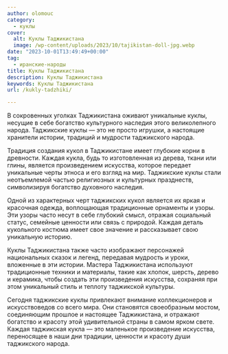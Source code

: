 ```yaml
---
author: olomouc
category:
  - куклы
cover:
  alt: Куклы Таджикистана
  image: /wp-content/uploads/2023/10/tajikistan-doll-jpg.webp
date: "2023-10-01T13:49:49+00:00"
tag:
  - иранские-народы
title: Куклы Таджикистана
description: Куклы Таджикистана
keywords: Куклы Таджикистана
url: /kukly-tadzhiki/

---
```

В сокровенных уголках Таджикистана оживают уникальные куклы, несущие в себе богатство культурного наследия этого великолепного народа. Таджикские куклы — это не просто игрушки, а настоящие хранители истории, традиций и мудрости таджикского народа.

Традиция создания кукол в Таджикистане имеет глубокие корни в древности. Каждая кукла, будь то изготовленная из дерева, ткани или глины, является произведением искусства, которое передает уникальные черты этноса и его взгляд на мир. Таджикские куклы стали неотъемлемой частью религиозных и культурных празднеств, символизируя богатство духовного наследия.

Одной из характерных черт таджикских кукол является их яркая и красочная одежда, воплощающая традиционные орнаменты и узоры. Эти узоры часто несут в себе глубокий смысл, отражая социальный статус, семейные ценности или связь с природой. Каждая деталь кукольного костюма имеет свое значение и рассказывает свою уникальную историю.

Куклы Таджикистана также часто изображают персонажей национальных сказок и легенд, передавая мудрость и уроки, вложенные в эти истории. Мастера Таджикистана используют традиционные техники и материалы, такие как хлопок, шерсть, дерево и керамика, чтобы создать эти произведения искусства, сохраняя при этом уникальный стиль и теплоту таджикской культуры.

Сегодня таджикские куклы привлекают внимание коллекционеров и искусствоведов со всего мира. Они становятся своеобразным мостом, соединяющим прошлое и настоящее Таджикистана, и отражают богатство и красоту этой удивительной страны в самом ярком свете. Каждая таджикская кукла — это маленькое произведение искусства, переносящее в наши дни традиции, ценности и красоту души таджикского народа.
